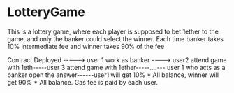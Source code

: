 # LotteryGame
This is a lottery game, where each player is supposed to bet 1ether to the game, and only the banker could select the winner. Each time banker takes 10% intermediate fee and winner takes 90% of the fee

Contract Deployed -----> user 1 work as banker ----> user2 attend game with 1eth-----user 3 attend game with 1ether-----....---
user 1 who acts as a banker open the answer------user1 will get 10% * All balance, winner will get 90% * All balance. Gas fee is paid by each user.
